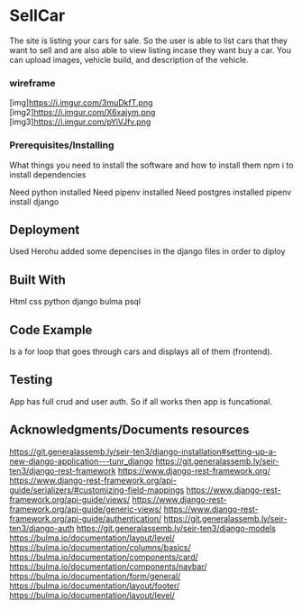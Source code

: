 # SellCar

The site is listing your cars for sale. So the user is able to list cars that they want to sell and are also able to view listing incase they want buy a car. You can upload images, vehicle build, and description of the vehicle. 


### wireframe

[img]https://i.imgur.com/3muDkfT.png
[img2]https://i.imgur.com/X6xajym.png
[img3]https://i.imgur.com/pYiVJfv.png


### Prerequisites/Installing

What things you need to install the software and how to install them
npm i to install dependencies

Need python installed
Need pipenv installed
Need postgres installed
pipenv install django



## Deployment
Used Herohu added some depencises in the django files in order to diploy 


## Built With
Html
css
python
django
bulma
psql

## Code Example
 Is a for loop that goes through cars and displays all of them (frontend). 
 
 <!-- {% for car in cars %}
          <a href="{% url 'car_detail' car.pk %}">
            <div class="card">
              <div class="card-image">
                <figure class="image is-square">
                  <img src="{{car.img}}" alt="{{car.make}}" />
                </figure>
              </div>
              <div class="card-header">
                <p class="card-header-title">{{car.year}} {{car.make}} {{car.model}} </p>
                <p class="card-header-title">{{car.price}} </p>
                </div>
            </div>
          </a>
          {% endfor %} -->

## Testing
App has full crud and user auth. So if all works then app is funcational.



## Acknowledgments/Documents resources
https://git.generalassemb.ly/seir-ten3/django-installation#setting-up-a-new-django-application---tunr_django
https://git.generalassemb.ly/seir-ten3/django-rest-framework
https://www.django-rest-framework.org/
https://www.django-rest-framework.org/api-guide/serializers/#customizing-field-mappings
https://www.django-rest-framework.org/api-guide/views/
https://www.django-rest-framework.org/api-guide/generic-views/
https://www.django-rest-framework.org/api-guide/authentication/
https://git.generalassemb.ly/seir-ten3/django-auth
https://git.generalassemb.ly/seir-ten3/django-models
https://bulma.io/documentation/layout/level/
https://bulma.io/documentation/columns/basics/
https://bulma.io/documentation/components/card/
https://bulma.io/documentation/components/navbar/
https://bulma.io/documentation/form/general/
https://bulma.io/documentation/layout/footer/
https://bulma.io/documentation/layout/level/

